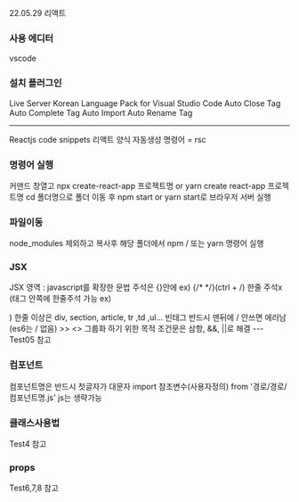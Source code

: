 22.05.29 리액트
### 사용 에디터

vscode

### 설치 플러그인

Live Server
Korean Language Pack for Visual Studio Code
Auto Close Tag
Auto Complete Tag
Auto Import 
Auto Rename Tag

----------------------------

Reactjs code snippets
리액트 양식 자동생성 명령어 = rsc

### 명령어 실행

커맨드 창열고 npx create-react-app 프로젝트명 or yarn create react-app 프로젝트명
cd 폴더명으로 폴더 이동 후 npm start or yarn start로 브라우저 서버 실행

### 파일이동

node_modules 제외하고 복사후 해당 폴더에서 npm / 또는 yarn 명령어 실행

### JSX

JSX 영역 : javascript를 확장한 문법
주석은 {}안에 ex) {/* */}(ctrl + /) 한줄 주석x (태그 안쪽에 한줄주석 가능 
ex) 
<div //여기다 주석></div>)
한줄 이상은 div, section, article, tr ,td ,ul...
빈태그 반드시 맨뒤에 / 안쓰면 에러남(es6는 / 없음)
<Fragment></Fragment> >> <></> 그룹화 하기 위한 목적
조건문은 삼항, &&, ||로 해결 --- Test05 참고

### 컴포넌트

컴포넌트명은 반드시 첫글자가 대문자
import 참조변수(사용자정의) from '경로/경로/컴포넌트명.js' js는 생략가능

### 클래스사용법

Test4 참고

### props

Test6,7,8 참고

